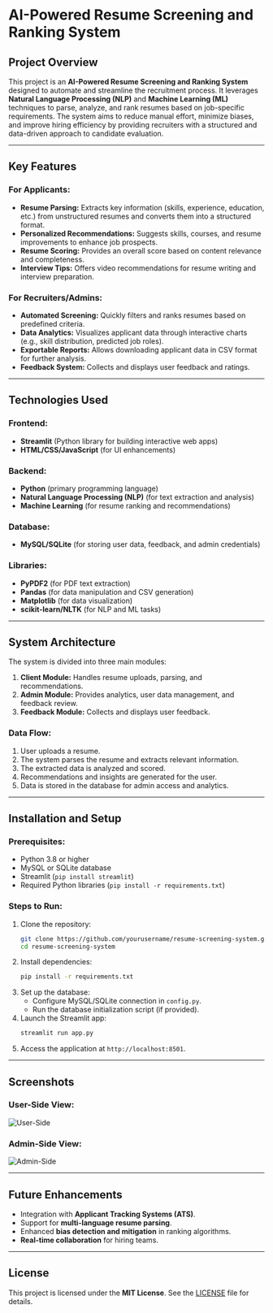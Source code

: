 # AI-Powered Resume Screening and Ranking System

## Project Overview

This project is an **AI-Powered Resume Screening and Ranking System** designed to automate and streamline the recruitment process. It leverages **Natural Language Processing (NLP)** and **Machine Learning (ML)** techniques to parse, analyze, and rank resumes based on job-specific requirements. The system aims to reduce manual effort, minimize biases, and improve hiring efficiency by providing recruiters with a structured and data-driven approach to candidate evaluation.

---

## Key Features

### For Applicants:
- **Resume Parsing:** Extracts key information (skills, experience, education, etc.) from unstructured resumes and converts them into a structured format.
- **Personalized Recommendations:** Suggests skills, courses, and resume improvements to enhance job prospects.
- **Resume Scoring:** Provides an overall score based on content relevance and completeness.
- **Interview Tips:** Offers video recommendations for resume writing and interview preparation.

### For Recruiters/Admins:
- **Automated Screening:** Quickly filters and ranks resumes based on predefined criteria.
- **Data Analytics:** Visualizes applicant data through interactive charts (e.g., skill distribution, predicted job roles).
- **Exportable Reports:** Allows downloading applicant data in CSV format for further analysis.
- **Feedback System:** Collects and displays user feedback and ratings.

---

## Technologies Used

### Frontend:
- **Streamlit** (Python library for building interactive web apps)
- **HTML/CSS/JavaScript** (for UI enhancements)

### Backend:
- **Python** (primary programming language)
- **Natural Language Processing (NLP)** (for text extraction and analysis)
- **Machine Learning** (for resume ranking and recommendations)

### Database:
- **MySQL/SQLite** (for storing user data, feedback, and admin credentials)

### Libraries:
- **PyPDF2** (for PDF text extraction)
- **Pandas** (for data manipulation and CSV generation)
- **Matplotlib** (for data visualization)
- **scikit-learn/NLTK** (for NLP and ML tasks)

---

## System Architecture

The system is divided into three main modules:
1. **Client Module:** Handles resume uploads, parsing, and recommendations.
2. **Admin Module:** Provides analytics, user data management, and feedback review.
3. **Feedback Module:** Collects and displays user feedback.

### Data Flow:
1. User uploads a resume.
2. The system parses the resume and extracts relevant information.
3. The extracted data is analyzed and scored.
4. Recommendations and insights are generated for the user.
5. Data is stored in the database for admin access and analytics.

---

## Installation and Setup

### Prerequisites:
- Python 3.8 or higher
- MySQL or SQLite database
- Streamlit (`pip install streamlit`)
- Required Python libraries (`pip install -r requirements.txt`)

### Steps to Run:
1. Clone the repository:
   ```bash
   git clone https://github.com/yourusername/resume-screening-system.git
   cd resume-screening-system
   ```
2. Install dependencies:
   ```bash
   pip install -r requirements.txt
   ```
3. Set up the database:
   - Configure MySQL/SQLite connection in `config.py`.
   - Run the database initialization script (if provided).
4. Launch the Streamlit app:
   ```bash
   streamlit run app.py
   ```
5. Access the application at `http://localhost:8501`.

---

## Screenshots

### User-Side View:
![User-Side](sc1.png)

### Admin-Side View:
![Admin-Side](sc2.png)

---

## Future Enhancements
- Integration with **Applicant Tracking Systems (ATS)**.
- Support for **multi-language resume parsing**.
- Enhanced **bias detection and mitigation** in ranking algorithms.
- **Real-time collaboration** for hiring teams.

---

## License
This project is licensed under the **MIT License**. See the [LICENSE](LICENSE) file for details.
